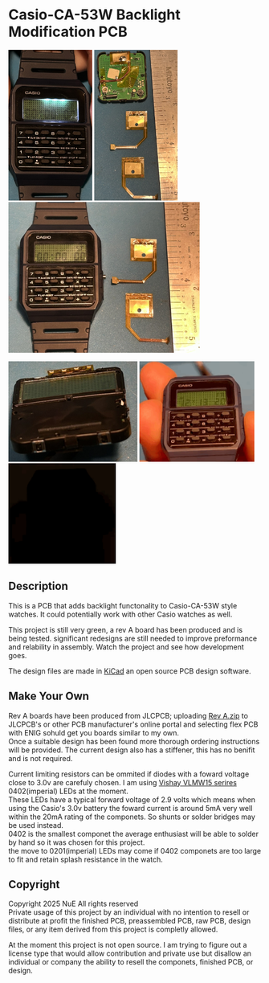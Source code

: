 # Casio-CA-53W Backlight Modification PCB

<p float="middle">
  <img src=pictures/Demo.JPEG height="300" />
  <img src=pictures/Installed.JPEG height="300" />
  <img src=pictures/Demo2.JPEG height="300" /> 
</p>

<p float="middle">
  <img src=pictures/Installed%20Leds.JPEG height="200" />
  <img src=pictures/demo.GIF height="200" />
  <img src=pictures/demo%20dark.GIF height="200" />
</p>


## Description
This is a PCB that adds backlight functonality to Casio-CA-53W style watches. It could potentially work with other Casio watches as well.

This project is still very green, a rev A board has been produced and is being tested. significant redesigns are still needed to improve preformance and relability in assembly.
Watch the project and see how development goes.

The design files are made in [KiCad](https://www.kicad.org/) an open source PCB design software.

## Make Your Own
Rev A boards have been produced from JLCPCB; uploading [Rev A.zip](Gerber%20Files/Rev%20A/Rev%20A.zip) to JLCPCB's or other PCB manufacturer's online portal and selecting flex PCB with ENIG sohuld get you boards similar to my own.  
Once a suitable design has been found more thorough ordering instructions will be provided. The current design also has a stiffener, this has no benifit and is not required.

Current limiting resistors can be ommited if diodes with a foward voltage close to 3.0v are carefuly chosen. I am using [Vishay VLMW15 serires](https://www.digikey.com/en/products/detail/vishay-semiconductor-opto-division/VLMW1500-GS08/3504672) 0402(imperial) LEDs at the moment.  
These LEDs have a typical forward voltage of 2.9 volts which means when using the Casio's 3.0v battery the foward current is around 5mA very well within the 20mA rating of the componets. So shunts or solder bridges may be used instead.  
0402 is the smallest componet the average enthusiast will be able to solder by hand so it was chosen for this project.  
the move to 0201(imperial) LEDs may come if 0402 componets are too large to fit and retain splash resistance in the watch.


## Copyright
Copyright 2025 NuE All rights reserved  
Private usage of this project by an individual with no intention to resell or distribute at profit the finished PCB, preassembled PCB, raw PCB, design files, or any item derived from this project is completly allowed.

At the moment this project is not open source. I am trying to figure out a license type that would allow contribution and private use but disallow an individual or company the ability to resell the componets, finished PCB, or design.